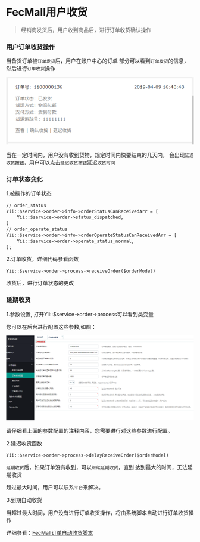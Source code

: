 FecMall用户收货
==========

> 经销商发货后，用户收到商品后，进行订单收货确认操作



### 用户订单收货操作

当备货订单被`订单发货`后，用户在账户中心的订单
部分可以看到`订单发货`的信息，然后进行`订单收货`操作

![xx](images/order-13.png)

当在一定时间内，用户没有收到货物，规定时间内快要结束的几天内，
会出现`延迟收货按钮`，用户可以点击`延迟收货按钮`延迟`收货时间`



### 订单状态变化

1.被操作的订单状态

```
// order_status
Yii::$service->order->info->orderStatusCanReceivedArr = [
    Yii::$service->order->status_dispatched,
]
// order_operate_status
Yii::$service->order->info->orderOperateStatusCanReceivedArr = [
    Yii::$service->order->operate_status_normal,
];
```

        
2.订单收货，详细代码参看函数

```
Yii::$service->order->process->receiveOrder($orderModel) 
```
收货后，进行订单状态的更改

### 延期收货

1.参数设置, 打开Yii::$service->order->process可以看到类变量


您可以在后台进行配置这些参数,如图：

![](images/bb3.png)

请仔细看上面的参数配置的注释内容，您需要进行对这些参数进行配置。

2.延迟收货函数

```
Yii::$service->order->process->delayReceiveOrder($orderModel)
```

`延期收货`后，如果订单没有收到，可以`继续延期收货`，直到
达到最大的时间，无法延期收货

超过最大时间，用户可以联系`平台`来解决。


3.到期自动收货

当超过最大时间，用户没有进行订单收货操作，将由系统脚本自动进行订单收货操作

详细参看：[FecMall订单自动收货脚本](fecmall-order-auto-received.md)


